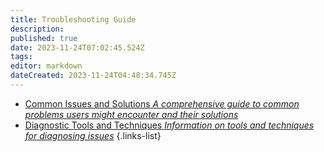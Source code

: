 ```yaml
---
title: Troubleshooting Guide
description: 
published: true
date: 2023-11-24T07:02:45.524Z
tags: 
editor: markdown
dateCreated: 2023-11-24T04:48:34.745Z
---
```


- [Common Issues and Solutions *A comprehensive guide to common problems users might encounter and their solutions*](/reference/character/aelorian/ryuuko/manual/ch15/s1)
- [Diagnostic Tools and Techniques *Information on tools and techniques for diagnosing issues*](/reference/character/aelorian/ryuuko/manual/ch15/s2)
{.links-list}